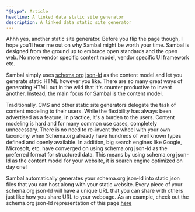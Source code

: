 ```yaml
---
"@type": Article
headline: A linked data static site generator
description: A linked data static site generator
---
```


Ahhh yes, another static site generator. Before you flip the page though, I hope you'll hear me out on why Sambal might be worth your time.  Sambal is designed from the ground up to embrace open standards and the open web.  No more vendor specific content model, vendor specific UI framework etc.

Sambal simply uses [schema.org](https://schema.org/) [json-ld](https://json-ld.org/) as the content model and let you generate static HTML however you like.  There are so many great ways of generating HTML out in the wild that it's counter productive to invent another.  Instead, the main focus for Sambal is the content model.

Traditionally, CMS and other static site generators delegate the task of content modeling to their users.  While the flexibility has always been advertised as a feature, in practice, it's a burden to the users.  Content modeling is hard and for many common use cases, completely unnecessary.  There is no need to re-invent the wheel with your own taxonomy when Schema.org already have hundreds of well known types defined and openly available.  In addition, big search engines like Google, Microsoft, etc. have converged on using schema.org json-ld as the preferred format for structured data.  This means by using schema.org json-ld as the content model for your website, it is search engine optimized on day one!

Sambal automatically generates your schema.org json-ld into static json files that you can host along with your static website.  Every piece of your schema.org json-ld will have a unique URL that you can share with others just like how you share URL to your webpage.  As an example, check out the schema.org json-ld representation of this page [here](https://sambal.dev/schema.json)
